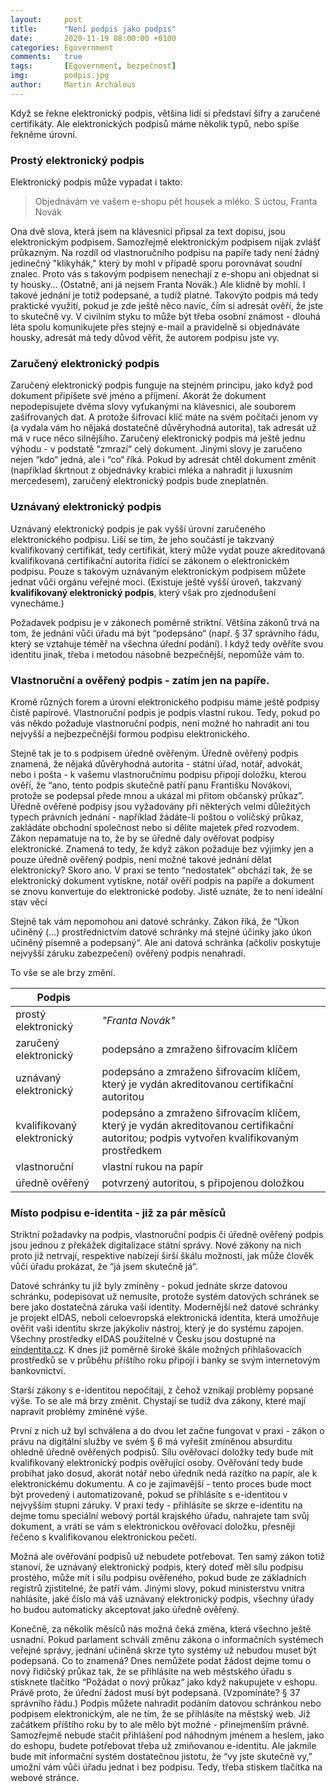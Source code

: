 ```yaml
---
layout:     post
title:      "Není podpis jako podpis"
date:       2020-11-19 08:00:00 +0100
categories: Egovernment
comments:   true
tags:       [Egovernment, bezpečnost]
img:        podpis.jpg
author:     Martin Archalous
---
```


Když se řekne elektronický podpis, většina lidí si představí šifry a zaručené certifikáty. Ale elektronických podpisů máme několik typů, nebo spíše řekněme úrovní.

<!--more-->

### Prostý elektronický podpis
Elektronický podpis může vypadat i takto:

>Objednávám ve vašem e-shopu pět housek a mléko.
S úctou,
Franta Novák

Ona dvě slova, která jsem na klávesnici připsal za text dopisu, jsou elektronickým podpisem. Samozřejmě elektronickým podpisem nijak zvlášť průkazným. Na rozdíl od vlastnoručního podpisu na papíře tady není žádný jedinečný "klikyhák," který by mohl v případě sporu porovnávat soudní znalec. Proto vás s takovým podpisem nenechají z e-shopu ani objednat si ty housky… (Ostatně, ani já nejsem Franta Novák.) Ale klidně by mohli. I takové jednání je totiž podepsané, a tudíž platné. Takovýto podpis má tedy praktické využití, pokud je zde ještě něco navíc, čím si adresát ověří, že jste to skutečně vy. V civilním styku to může být třeba osobní známost - dlouhá léta spolu komunikujete přes stejný e-mail a pravidelně si objednáváte housky, adresát má tedy důvod věřit, že autorem podpisu jste vy.

### Zaručený elektronický podpis
Zaručený elektronický podpis funguje na stejném principu, jako když pod dokument připíšete své jméno a příjmení. Akorát že dokument nepodepisujete dvěma slovy vyťukanými na klávesnici, ale souborem zašifrovaných dat. A protože šifrovací klíč máte na svém počítači jenom vy (a vydala vám ho nějaká dostatečně důvěryhodná autorita), tak adresát už má v ruce něco silnějšího.
Zaručený elektronický podpis má ještě jednu výhodu - v podstatě “zmrazí“ celý dokument. Jinými slovy je zaručeno nejen “kdo“ jedná, ale i “co“ říká. Pokud by adresát chtěl dokument změnit (například škrtnout z objednávky krabici mléka a nahradit ji luxusním mercedesem), zaručený elektronický podpis bude zneplatněn.

### Uznávaný elektronický podpis
Uznávaný elektronický podpis je pak vyšší úrovní zaručeného elektronického podpisu. Liší se tím, že jeho součástí je takzvaný kvalifikovaný certifikát, tedy certifikát, který může vydat pouze akreditovaná kvalifikovaná certifikační autorita řídící se zákonem o elektronickém podpisu. Pouze s takovým uznávaným elektronickým podpisem můžete jednat vůči orgánu veřejné moci. (Existuje ještě vyšší úroveň, takzvaný **kvalifikovaný elektronický podpis**, který však pro zjednodušení vynecháme.)

Požadavek podpisu je v zákonech poměrně striktní. Většina zákonů trvá na tom, že jednání vůči úřadu má být “podepsáno“ (např. § 37 správního řádu, který se vztahuje téměř na všechna úřední podání). I když tedy ověříte svou identitu jinak, třeba i metodou násobně bezpečnější, nepomůže vám to.

### Vlastnoruční a ověřený podpis - zatím jen na papíře.
Kromě různých forem a úrovní elektronického podpisu máme ještě podpisy čistě papírové. Vlastnoruční podpis je podpis vlastní rukou. Tedy, pokud po vás někdo požaduje vlastnoruční podpis, není možné ho nahradit ani tou nejvyšší a nejbezpečnější formou podpisu elektronického.

Stejně tak je to s podpisem úředně ověřeným. Úředně ověřený podpis znamená, že nějaká důvěryhodná autorita - státní úřad, notář, advokát, nebo i pošta - k vašemu vlastnoručnímu podpisu připojí doložku, kterou ověří, že “ano, tento podpis skutečně patří panu Františku Novákovi, protože se podepsal přede mnou a ukázal mi přitom občanský průkaz”.
Úředně ověřené podpisy jsou vyžadovány při některých velmi důležitých typech právních jednání - například žádáte-li poštou o voličský průkaz, zakládáte obchodní společnost nebo si dělíte majetek před rozvodem.
Zákon nepamatuje na to, že by se úředně daly ověřovat podpisy elektronické. Znamená to tedy, že když zákon požaduje bez výjimky jen a pouze úředně ověřený podpis, není možné takové jednání dělat elektronicky? Skoro ano. V praxi se tento “nedostatek“ obchází tak, že se elektronický dokument vytiskne, notář ověří podpis na papíře a dokument se znovu konvertuje do elektronické podoby. Jistě uznáte, že to není ideální stav věcí

Stejně tak vám nepomohou ani datové schránky. Zákon říká, že “Úkon učiněný (...) prostřednictvím datové schránky má stejné účinky jako úkon učiněný písemně a podepsaný“. Ale ani datová schránka (ačkoliv poskytuje nejvyšší záruku zabezpečení) ověřený podpis nenahradí.

To vše se ale brzy změní.


| Podpis |      |
|------- |------ |
| prostý elektronický   | *"Franta Novák"* |
| zaručený elektronický | podepsáno a zmraženo šifrovacím klíčem  |
| uznávaný elektronický | podepsáno a zmraženo šifrovacím klíčem, který je vydán akreditovanou certifikační autoritou |
| kvalifikovaný elektronický | podepsáno a zmraženo šifrovacím klíčem, který je vydán akreditovanou certifikační autoritou; podpis  vytvořen kvalifikovaným prostředkem |  
| vlastnoruční | vlastní rukou na papír |
| úředně ověřený | potvrzený autoritou, s připojenou doložkou |        

### Místo podpisu e-identita - již za pár měsíců

Striktní požadavky na podpis, vlastnoruční podpis či úředně ověřený podpis jsou jednou z překážek digitalizace státní správy. Nové zákony na nich proto již netrvají, respektive nabízejí širší škálu možností, jak může člověk vůči úřadu prokázat, že “já jsem skutečně já“.

Datové schránky tu již byly zmíněny - pokud jednáte skrze datovou schránku, podepisovat už nemusíte, protože systém datových schránek se bere jako dostatečná záruka vaší identity. Modernější než datové schránky je projekt eIDAS, neboli celoevropská elektronická identita, která umožňuje ověřit vaši identitu skrze jakýkoliv nástroj, který je do systému zapojen. Všechny prostředky eIDAS použitelné v Česku jsou dostupné na [eindentita.cz](https://www.eidentita.cz/). K dnes již poměrně široké škále možných přihlašovacích prostředků se v průběhu příštího roku připojí i banky se svým internetovým bankovnictví.

Starší zákony s e-identitou nepočítají, z čehož vznikají problémy popsané výše. To se ale má brzy změnit. Chystají se tudíž dva zákony, které mají napravit problémy zmíněné výše.

První z nich už byl schválena a do dvou let začne fungovat v praxi - zákon o právu na digitální služby ve svém § 6 má vyřešit zmíněnou absurditu ohledně úředně ověřených podpisů. Sílu ověřovací doložky tedy bude mít kvalifikovaný elektronický podpis ověřující osoby. Ověřování tedy bude probíhat jako dosud, akorát notář nebo úředník nedá razítko na papír, ale k elektronickému dokumentu. A co je zajímavější - tento proces bude moct být provedený i automatizovaně, pokud se přihlásíte s e-identitou v nejvyšším stupni záruky. V praxi tedy - přihlásíte se skrze e-identitu na dejme tomu speciální webový portál krajského úřadu, nahrajete tam svůj dokument, a vrátí se vám s elektronickou ověřovací doložku, přesněji řečeno s kvalifikovanou elektronickou pečetí.

Možná ale ověřování podpisů už nebudete potřebovat. Ten samý zákon totiž stanoví, že uznávaný elektronický podpis, který doteď měl sílu podpisu prostého, může mít i sílu podpisu ověřeného, pokud bude ze základních registrů zjistitelné, že patří vám. Jinými slovy, pokud ministerstvu vnitra nahlásíte, jaké číslo má váš uznávaný elektronický podpis, všechny úřady ho budou automaticky akceptovat jako úředně ověřený.

Konečně, za několik měsíců nás možná čeká změna, která všechno ještě usnadní. Pokud parlament schválí změnu zákona o informačních systémech veřejné správy, jednání učiněná skrze tyto systémy už nebudou muset být podepsaná. Co to znamená? Dnes nemůžete podat žádost dejme tomu o nový řidičský průkaz tak, že se přihlásíte na web městského úřadu s stisknete tlačítko “Požádat o nový průkaz“ jako když nakupujete v eshopu. Právě proto, že úřední žádost musí být podepsaná. (Vzpomínáte? § 37 správního řádu.) Podpis můžete nahradit podáním datovou schránkou nebo podpisem elektronickým, ale ne tím, že se přihlásíte na městský web. Již začátkem příštího roku by to ale mělo být možné - přinejmenším právně. Samozřejmě nebude stačit přihlášení pod náhodným jménem a heslem, jako do eshopu, budete potřebovat třeba už zmiňovanou e-identitu. Ale jakmile bude mít informační systém dostatečnou jistotu, že “vy jste skutečně vy,” umožní vám vůči úřadu jednat i bez podpisu. Tedy, třeba stiskem tlačítka na webové stránce.
